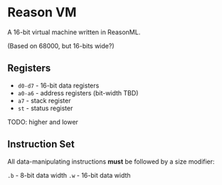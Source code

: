 # Reason VM

A 16-bit virtual machine written in ReasonML.

(Based on 68000, but 16-bits wide?)

## Registers

* `d0-d7` - 16-bit data registers
* `a0-a6` - address registers (bit-width TBD)
* `a7` - stack register
* `st` - status register

TODO: higher and lower


## Instruction Set

All data-manipulating instructions **must** be followed by a size modifier:

`.b` - 8-bit data width
`.w` - 16-bit data width